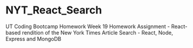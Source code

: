 # NYT_React_Search
UT Coding Bootcamp Homework Week 19 Homework Assignment - React-based rendition of the New York Times Article Search - React, Node, Express and MongoDB
